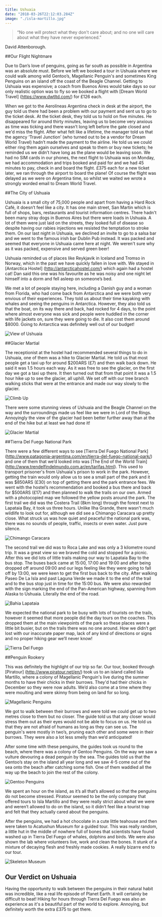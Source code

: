 ```yaml
---
title: Ushuaia
date: "2018-03-26T22:12:03.284Z"
image: "./isla-martillo.jpg"
---
```


>“No one will protect what they don't care about; and no one will care about what they have never experienced.”

David Attenborough.

##Our Flight Nightmare

Due to Dan’s love of penguins, going as far south as possible in Argentina was an absolute must. Before we left we booked a tour in Ushuaia where we could walk among wild Gentoo’s, Magellanic Penguin's and sometimes King Penguins on an island off the coast of the Beagle Channel. Getting to Ushuaia was expensive; a coach from Buenos Aires would take days so our only realistic option was to fly so we booked a flight with [Dream World Travel] (https://www.dwtltd.com/) for £126 each.

When we got to the Aerolíneas Argentina check in desk at the airport, the guy told us there had been a problem with our payment and sent us to go to the ticket desk. At the ticket desk, they told us to hold on five minutes. He disappeared for around thirty minutes, leaving us to become very anxious as time was ticking and there wasn’t long left before the gate closed and we'd miss the flight. After what felt like a lifetime, the manager told us that the agency ‘Travel Junction’ (who turned out to be a vendor for Dream World Travel) hadn’t made the payment to the airline. He told us we could either ring them again ourselves and speak to them or buy new tickets; he reminded us we didn’t have long as the plane would be leaving soon. We had no SIM cards in our phones, the next flight to Ushuaia was on Monday, we had accommodation and trips booked and paid for and we had 45 minutes to pay, check in and board the flight. £375 each for a new ticket later, we ran through the airport to board the plane! Of course the flight was delayed as we were on Argentina time, so whilst we waited we wrote a strongly worded email to Dream World Travel.


##The City of Ushuaia

Ushuaia is a small city of 75,000 people and apart from having a Hard Rock Café, it doesn’t feel like a city. It has one main street, San Martin which is full of shops, bars, restaurants and tourist information centres. There hadn't been many stray dogs in Buenos Aires but there were loads in Ushuaia. A lot of them were just laid on the streets, they looked full of disease so despite having our rabies injections we resisted the temptation to stroke them. On our last night in Ushuaia, we declined an invite to go to a salsa bar and we went to the famous irish bar Dublin Pub instead. It was packed and seemed that everyone in Ushuaia came here at night. We weren't sure why as it was packed, expensive and served green beer!

Ushuaia reminded us of places like Reykjavik in Iceland and Tromso in Norway, which in the past we have quickly fallen in love with. We stayed in [Antarctica Hostel] (http://antarcticahostel.com/) which again had a hostel cat! Dan said this one was his favourite as he was noisy and one night let himself into a dorm and fell asleep on someone’s bed.

We met a lot of people staying here, including a Danish guy and a woman from Florida, who had come back from Antarctica and we were both very envious of their experiences. They told us about their time kayaking with whales and seeing the penguins in Antarctica. However, they also told us that the boat, on its way there and back, had rocked for 4 days, to the point where almost everyone was sick and people were huddled in the corner with life jackets on, sure they were going to die. It also cost them around $8000. Going to Antarctica was definitely well out of our budget!

![View of Ushuaia](./view-of-channel.jpg "View of Ushuaia")

##Glacier Martial

The receptionist at the hostel had recommended several things to do in Ushuaia, one of them was a hike to Glacier Martial. He told us that most people get a taxi up for around $200ARS (£7) and then walk back down. He said it was 1.5 hours each way. As it was free to see the glacier, on the first day we got a taxi up there. It then turned out that from that point it was a 1.5 hour hike up to see the glacier, all uphill. We set off with our tree branch walking sticks that were at the entrance and made our way slowly to the glacier.

![Climb Up](./climb-up.jpg "Climb Up")

There were some stunning views of Ushuaia and the Beagle Channel on the way and the surroundings made us feel like we were in Lord of the Rings. Annoyingly the view of the glacier had been better further away than at the end of the hike but at least we had done it!

![Glacier Martial](./glacier-martial.jpg "Glacier Martial")


##Tierra Del Fuego National Park

There were a few different ways to see [Tierra Del Fuego National Park] (http://www.patagonia-argentina.com/en/tierra-del-fuego-national-park/) and one of them that we’d looked into was [The End of the World Train] (http://www.trendelfindelmundo.com.ar/en/tarifas.html). This used to transport prisoner's from Ushuaia's prison to work in the park. However, getting the train would only allow us to see a small part of the park and it was $850ARS (£30) on top of getting there and the park entrance fees. We went with the hostel’s recommendation and booked a bus there and back for $500ARS (£17) and then planned to walk the trails on our own. Armed with a photocopied map we followed the yellow posts around the park. The first trail we did was the Costera Trail (8km long) through the forest next to Lapataia Bay, it took us three hours. Unlike Ilha Grande, there wasn't much wildlife to look out for, although we did see a Chimango Caracara up pretty close. What struck us was how quiet and peaceful the national park was, there was no sounds of people, traffic, insects or even water. Just pure silence.

![Chimango Caracara](./chimango-caracara.jpg "Chimango Caracara")

The second trail we did was to Roca Lake and was only a 3 kilometre round trip. It was a great view so we braved the cold and stopped for a picnic. After this we did lots of little trails making our way to Lapataia Bay to the bus stop. The buses back came at 15:00, 17:00 and 19:00 and after being dropped off around 09:00 and our legs feeling like they were going to fall off by 13:00, we were keen to get the first bus back to the city. After walking Paseo De La Isla and past Laguna Verde we made it to the end of the trail and to the bus stop just in time for the 15:00 bus. We were also rewarded with the sign marking the end of the Pan-American highway, spanning from Alaska to Ushuaia. Literally the end of the road.

![Bahia Lapataia](./bahia-lapataia.jpg "Bahia Lapataia")

We expected the national park to be busy with lots of tourists on the trails, however it seemed that more people did the day tours on the coaches. This dropped them at the main viewpoints of the park so these places were a little bit busier, but on the trails there was no one around. How we didn’t get lost with our inaccurate paper map, lack of any kind of directions or signs and no proper hiking gear we’ll never know!

![Tierra Del Fuego](./tierra-del-fuego.jpg "Tierra Del Fuego")


##Penguin Rookery

This was definitely the highlight of our trip so far. Our tour, booked through [Piratour] (http://www.piratour.net/en/) took us to an island called Isla Martillo, where a colony of Magellanic Penguin's live during the summer months to have their chicks in their burrows. They'd had their chicks in December so they were now adults. We’d also come at a time where they were moulting and were skinny from being on land for so long.

![Magellanic Penguins](./magellanic-penguins.jpg "Magellanic Penguins")

We got to walk between their burrows and were told we could get up to two metres close to them but no closer. The guide told us that any closer would stress them out as their eyes would not be able to focus on us. He told us that they are not afraid of humans as long as they can see us. The penguin's were mostly in two’s, pruning each other and some were in their burrows. They were also a lot less smelly than we’d anticipated!

After some time with these penguins, the guides took us round to the beach, where there was a colony of Gentoo Penguins. On the way we saw a vulture devouring a dead penguin by the sea. The guides told us that the Gentoo’s stay on the island all year long and we saw 4-5 come out of the sea onto the beach after catching some fish. One of them waddled all the way up the beach to join the rest of the colony.

![Gentoo Penguins](./gentoo-penguins.jpg "Gentoo Penguins")

We spent an hour on the island, as it’s all that’s allowed so that the penguins do not become stressed. Piratour seemed to be the only company that offered tours to Isla Martillo and they were really strict about what we were and weren’t allowed to do on the island, so it didn’t feel like a tourist trap and felt that they actually cared about the penguins.

After the penguins, we had a hot chocolate in a cute little teahouse and then were taken to Acatushun Museum for a guided tour. This was really random, a little hut in the middle of nowhere full of bones that scientists have found washed up in Tierra Del Fuego of whales, dolphins and birds. We were also shown the lab where volunteers live, work and clean the bones. It stunk of a mixture of decaying flesh and freshly made cookies. A really bizarre end to our tour.

![Skeleton Museum](./skeleton-museum.jpg "Skeleton Museum")

## Our Verdict on Ushuaia

Having the opportunity to walk between the penguins in their natural habit was incredible, like a real life episode of Planet Earth. It will certainly be difficult to beat! Hiking for hours through Tierra Del Fuego was also an experience as it's a beautiful part of the world to explore. Annoying, but definitely worth the extra £375 to get there.